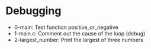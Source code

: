 # Debugging

- 0-main: Test function positive_or_negative
- 1-main.c: Comment out the cause of the loop (debug)
- 2-largest_number: Print the largest of three numbers
